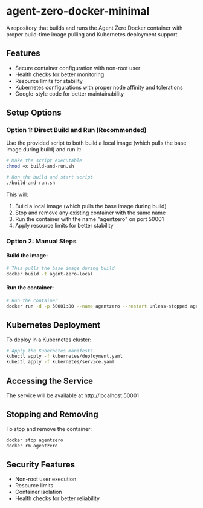# agent-zero-docker-minimal

A repository that builds and runs the Agent Zero Docker container with proper build-time image pulling and Kubernetes deployment support.

## Features

- Secure container configuration with non-root user
- Health checks for better monitoring
- Resource limits for stability
- Kubernetes configurations with proper node affinity and tolerations
- Google-style code for better maintainability

## Setup Options

### Option 1: Direct Build and Run (Recommended)

Use the provided script to both build a local image (which pulls the base image during build) and run it:

```bash
# Make the script executable
chmod +x build-and-run.sh

# Run the build and start script
./build-and-run.sh
```

This will:
1. Build a local image (which pulls the base image during build)
2. Stop and remove any existing container with the same name
3. Run the container with the name "agentzero" on port 50001
4. Apply resource limits for better stability

### Option 2: Manual Steps

#### Build the image:

```bash
# This pulls the base image during build
docker build -t agent-zero-local .
```

#### Run the container:

```bash
# Run the container
docker run -d -p 50001:80 --name agentzero --restart unless-stopped agent-zero-local
```

## Kubernetes Deployment

To deploy in a Kubernetes cluster:

```bash
# Apply the Kubernetes manifests
kubectl apply -f kubernetes/deployment.yaml
kubectl apply -f kubernetes/service.yaml
```

## Accessing the Service

The service will be available at http://localhost:50001

## Stopping and Removing

To stop and remove the container:

```bash
docker stop agentzero
docker rm agentzero
```

## Security Features

- Non-root user execution
- Resource limits
- Container isolation
- Health checks for better reliability